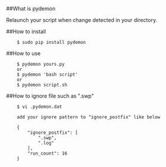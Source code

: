 ##What is pydemon

Relaunch your script when change detected in your directory.

##How to install
 
		$ sudo pip install pydemon

##How to use

		$ pydemon yours.py
		or
		$ pydemon 'bash script'
		or
		$ pydemon script.sh

##How to ignore file such as ".swp"

		$ vi .pydemon.dat
		
		add your ignore pattern to "ignore_postfix" like below
		
		{
			"ignore_postfix": [
				".swp", 
				".log"
			],
			"run_count": 16
		}

